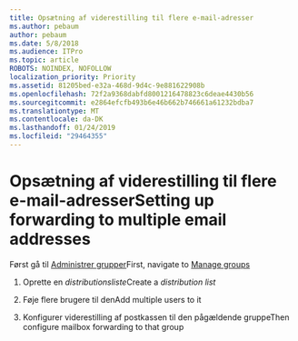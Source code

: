 ```yaml
---
title: Opsætning af viderestilling til flere e-mail-adresser
ms.author: pebaum
author: pebaum
ms.date: 5/8/2018
ms.audience: ITPro
ms.topic: article
ROBOTS: NOINDEX, NOFOLLOW
localization_priority: Priority
ms.assetid: 81205bed-e32a-468d-9d4c-9e881622908b
ms.openlocfilehash: 72f2a9368dabfd8001216478823c6deae4430b56
ms.sourcegitcommit: e2864efcfb493b6e46b662b746661a61232bdba7
ms.translationtype: MT
ms.contentlocale: da-DK
ms.lasthandoff: 01/24/2019
ms.locfileid: "29464355"
---
```

# <a name="setting-up-forwarding-to-multiple-email-addresses"></a><span data-ttu-id="7eaf5-102">Opsætning af viderestilling til flere e-mail-adresser</span><span class="sxs-lookup"><span data-stu-id="7eaf5-102">Setting up forwarding to multiple email addresses</span></span>

<span data-ttu-id="7eaf5-103">Først gå til [Administrer grupper](https://portal.office.com/adminportal/home#/groups)</span><span class="sxs-lookup"><span data-stu-id="7eaf5-103">First, navigate to [Manage groups](https://portal.office.com/adminportal/home#/groups)</span></span>
  
1. <span data-ttu-id="7eaf5-104">Oprette en *distributionsliste*</span><span class="sxs-lookup"><span data-stu-id="7eaf5-104">Create a  *distribution list*</span></span> 
    
2. <span data-ttu-id="7eaf5-105">Føje flere brugere til den</span><span class="sxs-lookup"><span data-stu-id="7eaf5-105">Add multiple users to it</span></span>
    
3. <span data-ttu-id="7eaf5-106">Konfigurer viderestilling af postkassen til den pågældende gruppe</span><span class="sxs-lookup"><span data-stu-id="7eaf5-106">Then configure mailbox forwarding to that group</span></span>
    

